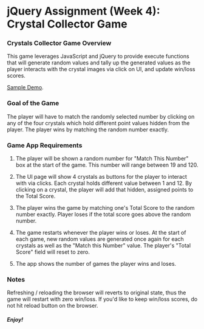 # jQuery Assignment (Week 4): Crystal Collector Game

### Crystals Collector Game Overview

This game leverages JavaScript and jQuery to provide execute functions that will generate random values and tally up the generated values as the player interacts with the crystal images via click on UI, and update win/loss scores.

[Sample Demo](https://youtu.be/yNI0l2FMeCk).

### Goal of the Game

The player will have to match the randomly selected number by clicking on any of the four crystals which hold different point values hidden from the player. The player wins by matching the random number exactly. 

### Game App Requirements

1. The player will be shown a random number for "Match This Number" box at the start of the game. This number will range between 19 and 120.

2. The UI page will show 4 crystals as buttons for the player to interact with via clicks.  Each crystal holds different value between 1 and 12.  By clicking on a crystal, the player will add that hidden, assigned points to the Total Score.

3. The player wins the game by matching one's Total Score to the random number exactly.  Player loses if the total score goes above the random number.

4.  The game restarts whenever the player wins or loses.  At the start of each game, new random values are generated once again for each crystals as well as the "Match this Number" value.  The player's "Total Score" field will reset to zero.

5. The app shows the number of games the player wins and loses. 

### Notes
Refreshing / reloading the browser will reverts to original state, thus the game will restart with zero win/loss.  If you'd like to keep win/loss scores, do not hit reload button on the browser.

##### Enjoy!
